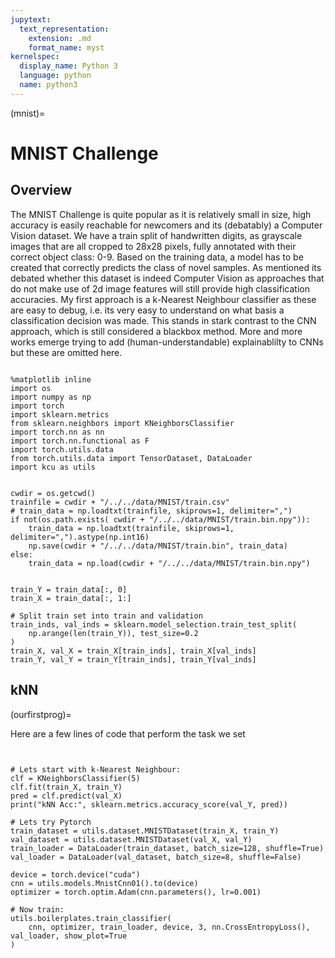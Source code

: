 ```yaml
---
jupytext:
  text_representation:
    extension: .md
    format_name: myst
kernelspec:
  display_name: Python 3
  language: python
  name: python3
---
```


(mnist)=

# MNIST Challenge

## Overview
The MNIST Challenge is quite popular as it is relatively small in size, high accuracy is easily reachable for newcomers and its (debatably) a Computer Vision dataset.
We have a train split of handwritten digits, as grayscale images that are all cropped to 28x28 pixels, fully annotated with their correct object class: 0-9.
Based on the training data, a model has to be created that correctly predicts the class of novel samples.
As mentioned its debated whether this dataset is indeed Computer Vision as approaches that do not make use of 2d image features will still provide high classification accuracies.
My first approach is a k-Nearest Neighbour classifier as these are easy to debug, i.e. its very easy to understand on what basis a classification decision was made.
This stands in stark contrast to the CNN approach, which is still considered a blackbox method.
More and more works emerge trying to add (human-understandable) explainablilty to CNNs but these are omitted here.

```{figure} /static/mnist.png
```

```{code-cell} python3
%matplotlib inline
import os
import numpy as np
import torch
import sklearn.metrics
from sklearn.neighbors import KNeighborsClassifier
import torch.nn as nn
import torch.nn.functional as F
import torch.utils.data
from torch.utils.data import TensorDataset, DataLoader
import kcu as utils


cwdir = os.getcwd()
trainfile = cwdir + "/../../data/MNIST/train.csv"
# train_data = np.loadtxt(trainfile, skiprows=1, delimiter=",")
if not(os.path.exists( cwdir + "/../../data/MNIST/train.bin.npy")):
    train_data = np.loadtxt(trainfile, skiprows=1, delimiter=",").astype(np.int16)
    np.save(cwdir + "/../../data/MNIST/train.bin", train_data)
else:
    train_data = np.load(cwdir + "/../../data/MNIST/train.bin.npy")


train_Y = train_data[:, 0]
train_X = train_data[:, 1:]

# Split train set into train and validation
train_inds, val_inds = sklearn.model_selection.train_test_split(
    np.arange(len(train_Y)), test_size=0.2
)
train_X, val_X = train_X[train_inds], train_X[val_inds]
train_Y, val_Y = train_Y[train_inds], train_Y[val_inds]
```

## kNN

(ourfirstprog)=

Here are a few lines of code that perform the task we set

```{code-cell} ipython3


# Lets start with k-Nearest Neighbour:
clf = KNeighborsClassifier(5)
clf.fit(train_X, train_Y)
pred = clf.predict(val_X)
print("kNN Acc:", sklearn.metrics.accuracy_score(val_Y, pred))

# Lets try Pytorch
train_dataset = utils.dataset.MNISTDataset(train_X, train_Y)
val_dataset = utils.dataset.MNISTDataset(val_X, val_Y)
train_loader = DataLoader(train_dataset, batch_size=128, shuffle=True)
val_loader = DataLoader(val_dataset, batch_size=8, shuffle=False)

device = torch.device("cuda")
cnn = utils.models.MnistCnn01().to(device)
optimizer = torch.optim.Adam(cnn.parameters(), lr=0.001)

# Now train:
utils.boilerplates.train_classifier(
    cnn, optimizer, train_loader, device, 3, nn.CrossEntropyLoss(), val_loader, show_plot=True
)

```
